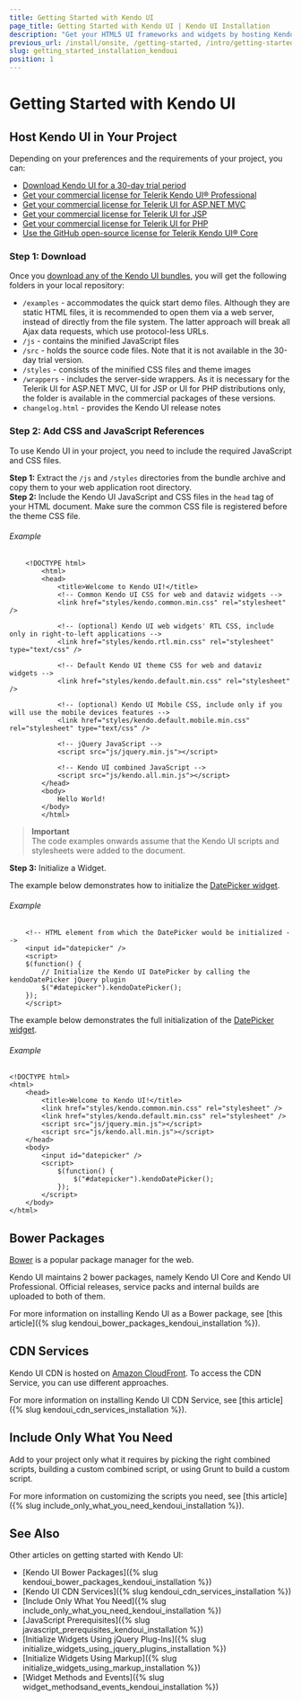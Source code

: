 ```yaml
---
title: Getting Started with Kendo UI
page_title: Getting Started with Kendo UI | Kendo UI Installation
description: "Get your HTML5 UI frameworks and widgets by hosting Kendo UI, downloading Kendo UI bower package, or using Kendo UI CDN service."
previous_url: /install/onsite, /getting-started, /intro/getting-started
slug: getting_started_installation_kendoui 
position: 1
---
```


# Getting Started with Kendo UI

## Host Kendo UI in Your Project

Depending on your preferences and the requirements of your project, you can:

* [Download Kendo UI for a 30-day trial period](http://www.telerik.com/download/kendo-ui)
* [Get your commercial license for Telerik Kendo UI® Professional](http://www.telerik.com/purchase/kendo-ui)
* [Get your commercial license for Telerik UI for ASP.NET MVC](http://www.telerik.com/purchase/aspnet-mvc)
* [Get your commercial license for Telerik UI for JSP](http://www.telerik.com/purchase/jsp-ui)
* [Get your commercial license for Telerik UI for PHP](http://www.telerik.com/purchase/php-ui)
* [Use the GitHub open-source license for Telerik Kendo UI® Core](https://github.com/telerik/kendo-ui-core)

### Step 1: Download

Once you [download any of the Kendo UI bundles](http://www.telerik.com/download/kendo-ui), you will get the following folders in your local repository:

* `/examples` - accommodates the quick start demo files. Although they are static HTML files, it is recommended to open them via a web server, instead of directly from the file system. The latter approach will break all Ajax data requests, which use protocol-less URLs.
* `/js` - contains the minified JavaScript files
* `/src` - holds the source code files. Note that it is not available in the 30-day trial version.
* `/styles` - consists of the minified CSS files and theme images
* `/wrappers` - includes the server-side wrappers. As it is necessary for the Telerik UI for ASP.NET MVC, UI for JSP or UI for PHP distributions only, the folder is available in the commercial packages of these versions.
* `changelog.html` - provides the Kendo UI release notes

### Step 2: Add CSS and JavaScript References

To use Kendo UI in your project, you need to include the required JavaScript and CSS files.

**Step 1:** Extract the `/js` and `/styles` directories from the bundle archive and copy them to your web application root directory.  
**Step 2:** Include the Kendo UI JavaScript and CSS files in the `head` tag of your HTML document. Make sure the common CSS file is registered before the theme CSS file.

###### Example

		<!DOCTYPE html>
	        <html>
	        <head>
	            <title>Welcome to Kendo UI!</title>
	            <!-- Common Kendo UI CSS for web and dataviz widgets -->
	            <link href="styles/kendo.common.min.css" rel="stylesheet" />

	            <!-- (optional) Kendo UI web widgets' RTL CSS, include only in right-to-left applications -->
	            <link href="styles/kendo.rtl.min.css" rel="stylesheet" type="text/css" />

	            <!-- Default Kendo UI theme CSS for web and dataviz widgets -->
	            <link href="styles/kendo.default.min.css" rel="stylesheet" />

	            <!-- (optional) Kendo UI Mobile CSS, include only if you will use the mobile devices features -->
	            <link href="styles/kendo.default.mobile.min.css" rel="stylesheet" type="text/css" />

	            <!-- jQuery JavaScript -->
	            <script src="js/jquery.min.js"></script>

	            <!-- Kendo UI combined JavaScript -->
	            <script src="js/kendo.all.min.js"></script>
	        </head>
	        <body>
	            Hello World!
	        </body>
	        </html>

> **Important**  
> The code examples onwards assume that the Kendo UI scripts and stylesheets were added to the document.

**Step 3:** Initialize a Widget.

The example below demonstrates how to initialize the [DatePicker widget](http://demos.telerik.com/kendo-ui/datepicker/index).

###### Example

        <!-- HTML element from which the DatePicker would be initialized -->
        <input id="datepicker" />
        <script>
        $(function() {
            // Initialize the Kendo UI DatePicker by calling the kendoDatePicker jQuery plugin
            $("#datepicker").kendoDatePicker();
        });
        </script>
        
The example below demonstrates the full initialization of the [DatePicker widget](http://demos.telerik.com/kendo-ui/datepicker/index). 

###### Example

    <!DOCTYPE html>
    <html>
        <head>
            <title>Welcome to Kendo UI!</title>
            <link href="styles/kendo.common.min.css" rel="stylesheet" />
            <link href="styles/kendo.default.min.css" rel="stylesheet" />
            <script src="js/jquery.min.js"></script>
            <script src="js/kendo.all.min.js"></script>
        </head>
        <body>
            <input id="datepicker" />
            <script>
                $(function() {
                    $("#datepicker").kendoDatePicker();
                });
            </script>
        </body>
    </html>

## Bower Packages

[Bower](http://bower.io/) is a popular package manager for the web.

Kendo UI maintains 2 bower packages, namely Kendo UI Core and Kendo UI Professional. Official releases, service packs and internal builds are uploaded to both of them.

For more information on installing Kendo UI as a Bower package, see [this article]({% slug kendoui_bower_packages_kendoui_installation %}).

## CDN Services

Kendo UI CDN is hosted on [Amazon CloudFront](https://aws.amazon.com/cloudfront/). To access the CDN Service, you can use different approaches.

For more information on installing Kendo UI CDN Service, see [this article]({% slug kendoui_cdn_services_installation %}).

## Include Only What You Need

Add to your project only what it requires by picking the right combined scripts, building a custom combined script, or using Grunt to build a custom script.

For more information on customizing the scripts you need, see [this article]({% slug include_only_what_you_need_kendoui_installation %}).

## See Also

Other articles on getting started with Kendo UI:

* [Kendo UI Bower Packages]({% slug kendoui_bower_packages_kendoui_installation %})
* [Kendo UI CDN Services]({% slug kendoui_cdn_services_installation %})
* [Include Only What You Need]({% slug include_only_what_you_need_kendoui_installation %})
* [JavaScript Prerequisites]({% slug javascript_prerequisites_kendoui_installation %})
* [Initialize Widgets Using jQuery Plug-Ins]({% slug initialize_widgets_using_jquery_plugins_installation %})
* [Initialize Widgets Using Markup]({% slug initialize_widgets_using_markup_installation %})
* [Widget Methods and Events]({% slug widget_methodsand_events_kendoui_installation %})